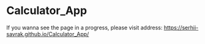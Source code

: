 # Calculator_App


If you wanna see the page in a progress, please visit address: https://serhii-savrak.github.io/Calculator_App/
